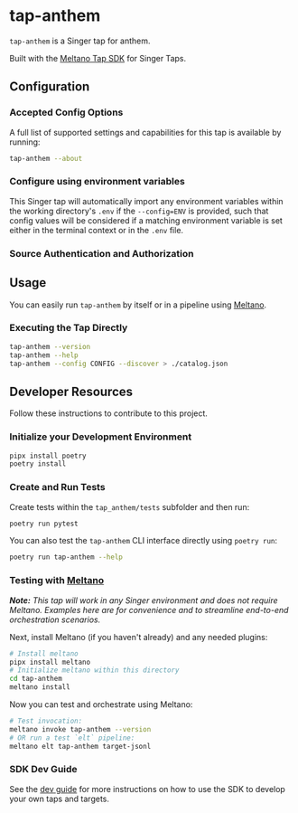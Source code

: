 # tap-anthem

`tap-anthem` is a Singer tap for anthem.

Built with the [Meltano Tap SDK](https://sdk.meltano.com) for Singer Taps.

<!--

Developer TODO: Update the below as needed to correctly describe the install procedure. For instance, if you do not have a PyPi repo, or if you want users to directly install from your git repo, you can modify this step as appropriate.

## Installation

Install from PyPi:

```bash
pipx install tap-anthem
```

Install from GitHub:

```bash
pipx install git+https://github.com/ORG_NAME/tap-anthem.git@main
```

-->

## Configuration

### Accepted Config Options

<!--
Developer TODO: Provide a list of config options accepted by the tap.

This section can be created by copy-pasting the CLI output from:

```
tap-anthem --about --format=markdown
```
-->

A full list of supported settings and capabilities for this
tap is available by running:

```bash
tap-anthem --about
```

### Configure using environment variables

This Singer tap will automatically import any environment variables within the working directory's
`.env` if the `--config=ENV` is provided, such that config values will be considered if a matching
environment variable is set either in the terminal context or in the `.env` file.

### Source Authentication and Authorization

<!--
Developer TODO: If your tap requires special access on the source system, or any special authentication requirements, provide those here.
-->

## Usage

You can easily run `tap-anthem` by itself or in a pipeline using [Meltano](https://meltano.com/).

### Executing the Tap Directly

```bash
tap-anthem --version
tap-anthem --help
tap-anthem --config CONFIG --discover > ./catalog.json
```

## Developer Resources

Follow these instructions to contribute to this project.

### Initialize your Development Environment

```bash
pipx install poetry
poetry install
```

### Create and Run Tests

Create tests within the `tap_anthem/tests` subfolder and
  then run:

```bash
poetry run pytest
```

You can also test the `tap-anthem` CLI interface directly using `poetry run`:

```bash
poetry run tap-anthem --help
```

### Testing with [Meltano](https://www.meltano.com)

_**Note:** This tap will work in any Singer environment and does not require Meltano.
Examples here are for convenience and to streamline end-to-end orchestration scenarios._

<!--
Developer TODO:
Your project comes with a custom `meltano.yml` project file already created. Open the `meltano.yml` and follow any "TODO" items listed in
the file.
-->

Next, install Meltano (if you haven't already) and any needed plugins:

```bash
# Install meltano
pipx install meltano
# Initialize meltano within this directory
cd tap-anthem
meltano install
```

Now you can test and orchestrate using Meltano:

```bash
# Test invocation:
meltano invoke tap-anthem --version
# OR run a test `elt` pipeline:
meltano elt tap-anthem target-jsonl
```

### SDK Dev Guide

See the [dev guide](https://sdk.meltano.com/en/latest/dev_guide.html) for more instructions on how to use the SDK to
develop your own taps and targets.

